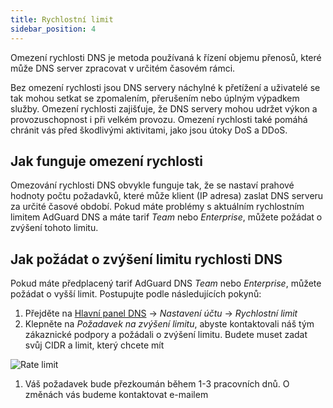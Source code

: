 ```yaml
---
title: Rychlostní limit
sidebar_position: 4
---
```


Omezení rychlosti DNS je metoda používaná k řízení objemu přenosů, které může DNS server zpracovat v určitém časovém rámci.

Bez omezení rychlosti jsou DNS servery náchylné k přetížení a uživatelé se tak mohou setkat se zpomalením, přerušením nebo úplným výpadkem služby. Omezení rychlosti zajišťuje, že DNS servery mohou udržet výkon a provozuschopnost i při velkém provozu. Omezení rychlosti také pomáhá chránit vás před škodlivými aktivitami, jako jsou útoky DoS a DDoS.

## Jak funguje omezení rychlosti

Omezování rychlosti DNS obvykle funguje tak, že se nastaví prahové hodnoty počtu požadavků, které může klient (IP adresa) zaslat DNS serveru za určité časové období. Pokud máte problémy s aktuálním rychlostním limitem AdGuard DNS a máte tarif _Team_ nebo _Enterprise_, můžete požádat o zvýšení tohoto limitu.

## Jak požádat o zvýšení limitu rychlosti DNS

Pokud máte předplacený tarif AdGuard DNS _Team_ nebo _Enterprise_, můžete požádat o vyšší limit. Postupujte podle následujících pokynů:

1. Přejděte na [Hlavní panel DNS](https://adguard-dns.io/dashboard/) → _Nastavení účtu_ → _Rychlostní limit_
2. Klepněte na _Požadavek na zvýšení limitu_, abyste kontaktovali náš tým zákaznické podpory a požádali o zvýšení limitu. Budete muset zadat svůj CIDR a limit, který chcete mít

![Rate limit](https://cdn.adtidy.org/content/kb/dns/private/rate_limit.png)

1. Váš požadavek bude přezkoumán během 1-3 pracovních dnů. O změnách vás budeme kontaktovat e-mailem
